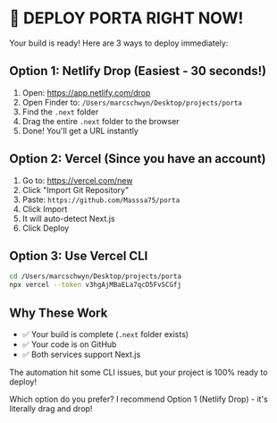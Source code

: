 # 🚀 DEPLOY PORTA RIGHT NOW!

Your build is ready! Here are 3 ways to deploy immediately:

## Option 1: Netlify Drop (Easiest - 30 seconds!)

1. Open: https://app.netlify.com/drop
2. Open Finder to: `/Users/marcschwyn/Desktop/projects/porta`
3. Find the `.next` folder
4. Drag the entire `.next` folder to the browser
5. Done! You'll get a URL instantly

## Option 2: Vercel (Since you have an account)

1. Go to: https://vercel.com/new
2. Click "Import Git Repository"
3. Paste: `https://github.com/Masssa75/porta`
4. Click Import
5. It will auto-detect Next.js
6. Click Deploy

## Option 3: Use Vercel CLI

```bash
cd /Users/marcschwyn/Desktop/projects/porta
npx vercel --token v3hgAjMBaELa7qcD5FvSCGfj
```

## Why These Work

- ✅ Your build is complete (`.next` folder exists)
- ✅ Your code is on GitHub
- ✅ Both services support Next.js

The automation hit some CLI issues, but your project is 100% ready to deploy!

Which option do you prefer? I recommend Option 1 (Netlify Drop) - it's literally drag and drop!